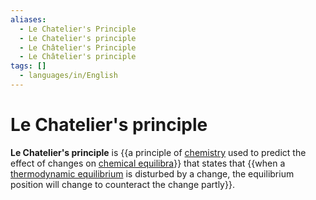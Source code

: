 ```yaml
---
aliases:
  - Le Chatelier's Principle
  - Le Chatelier's principle
  - Le Châtelier's Principle
  - Le Châtelier's principle
tags: []
  - languages/in/English
---
```


# Le Chatelier's principle

__Le Chatelier's principle__ is {{a principle of [chemistry](chemistry.md) used to predict the effect of changes on [chemical equilibra](chemical%20equilibrium.md)}} that states that {{when a [thermodynamic equilibrium](thermodynamic%20equilibrium.md) is disturbed by a change, the equilibrium position will change to counteract the change partly}}.
